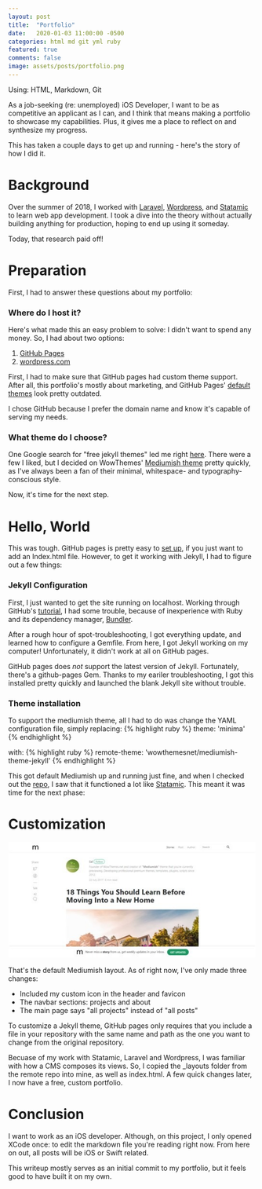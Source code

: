 ```yaml
---
layout: post
title:  "Portfolio"
date:   2020-01-03 11:00:00 -0500
categories: html md git yml ruby
featured: true
comments: false
image: assets/posts/portfolio.png
---
```

Using: HTML, Markdown, Git

As a job-seeking (re: unemployed) iOS Developer, I want to be as competitive an applicant as I can, and I think that means making a portfolio to showcase my capabilities. Plus, it gives me a place to reflect on and synthesize my progress.

This has taken a couple days to get up and running - here's the story of how I did it.

# Background
Over the summer of 2018, I worked with [Laravel](https://laravel.com), [Wordpress](https://wordpress.org), and [Statamic](https://statamic.com) to learn web app development. I took a dive into the theory without actually building anything for production, hoping to end up using it someday.

Today, that research paid off!


# Preparation
First, I had to answer these questions about my portfolio:

### Where do I host it?

Here's what made this an easy problem to solve: I didn't want to spend any money. So, I had about two options:

1. [GitHub Pages](https://pages.github.com)
2. [wordpress.com](https://wordpress.com)

First, I had to make sure that GitHub pages had custom theme support. After all, this portfolio's mostly about marketing, and GitHub Pages' [default themes](https://pages.github.com/themes/) look pretty outdated.

I chose GitHub because I prefer the domain name and know it's capable of serving my needs.

### What theme do I choose?

One Google search for "free jekyll themes" led me right [here](https://jekyllthemes.io/free). There were a few I liked, but I decided on WowThemes' [Mediumish theme](https://jekyllthemes.io/theme/mediumish) pretty quickly, as I've always been a fan of their minimal, whitespace- and typography-conscious style.

Now, it's time for the next step.

# Hello, World
This was tough. GitHub pages is pretty easy to [set up](https://guides.github.com/features/pages/), if you just want to add an Index.html file. However, to get it working with Jekyll, I had to figure out a few things:

### Jekyll Configuration
First, I just wanted to get the site running on localhost. Working through GitHub's [tutorial](https://help.github.com/en/github/working-with-github-pages/creating-a-github-pages-site-with-jekyll), I had some trouble, because of inexperience with Ruby and its dependency manager, [Bundler](http://bundler.io/).

After a rough hour of spot-troubleshooting, I got everything update, and learned how to configure a Gemfile. From here, I got Jekyll working on my computer! Unfortunately, it didn't work at all on GitHub pages.

GitHub pages does *not* support the latest version of Jekyll. Fortunately, there's a github-pages Gem. Thanks to my eariler troubleshooting, I got this installed pretty quickly and launched the blank Jekyll site without trouble.

### Theme installation
To support the mediumish theme, all I had to do was change the YAML configuration file, simply replacing:
{% highlight ruby %}
theme: 'minima'
{% endhighlight %}

with:
{% highlight ruby %}
remote-theme: 'wowthemesnet/mediumish-theme-jekyll'
{% endhighlight %}

This got default Mediumish up and running just fine, and when I checked out the [repo](https://github.com/wowthemesnet/mediumish-theme-jekyll), I saw that it functioned a lot like [Statamic](https://statamic.com). This meant it was time for the next phase:

# Customization
![Mediumish Default](../assets/posts/mediumish-default.jpg)

That's the default Mediumish layout. As of right now, I've only made three changes:
* Included my custom icon in the header and favicon
* The navbar sections: projects and about
* The main page says "all projects" instead of "all posts"

To customize a Jekyll theme, GitHub pages only requires that you include a file in your repository with the same name and path as the one you want to change from the original repository.

Becuase of my work with Statamic, Laravel and Wordpress, I was familiar with how a CMS composes its views. So, I copied the _layouts folder from the remote repo into mine, as well as index.html. A few quick changes later, I now have a free, custom portfolio.

# Conclusion
I want to work as an iOS developer. Although, on this project, I only opened XCode once: to edit the markdown file you're reading right now. From here on out, all posts will be iOS or Swift related.

This writeup mostly serves as an initial commit to my portfolio, but it feels good to have built it on my own.

